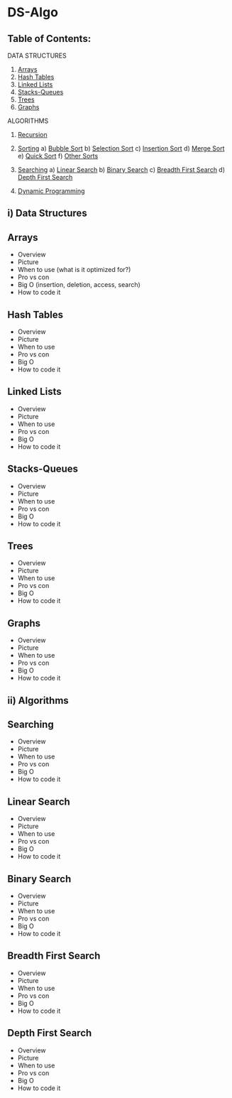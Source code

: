 # DS-Algo

## Table of Contents:
DATA STRUCTURES
1. [Arrays](#arrays)
2. [Hash Tables](#hash-tables)
3. [Linked Lists](#linked-lists)
4. [Stacks-Queues](#stacks-queues)
5. [Trees](#trees)
6. [Graphs](#graphs)

ALGORITHMS
1. [Recursion](#recursion)

2. [Sorting](#sorting)
a) [Bubble Sort](#bubble-sort)
b) [Selection Sort](#selection-sort)
c) [Insertion Sort](#insertion-sort)
d) [Merge Sort](#merge-sort)
e) [Quick Sort](#quick-sort)
f) [Other Sorts](#other-sorts)

3. [Searching](#searching)
a) [Linear Search](#linear-search)
b) [Binary Search](#binary-search)
c) [Breadth First Search](#breadth-first-search)
d) [Depth First Search](#depth-first-search)

3. [Dynamic Programming](#dynamic-programming)

## i) Data Structures

## Arrays
- Overview 
- Picture
- When to use (what is it optimized for?)
- Pro vs con
- Big O (insertion, deletion, access, search)
- How to code it

## Hash Tables
- Overview 
- Picture
- When to use 
- Pro vs con
- Big O 
- How to code it

## Linked Lists
- Overview 
- Picture
- When to use 
- Pro vs con
- Big O 
- How to code it

## Stacks-Queues
- Overview 
- Picture
- When to use 
- Pro vs con
- Big O 
- How to code it

## Trees
- Overview 
- Picture
- When to use 
- Pro vs con
- Big O 
- How to code it

## Graphs
- Overview 
- Picture
- When to use 
- Pro vs con
- Big O 
- How to code it

## ii) Algorithms 

## Searching
- Overview 
- Picture
- When to use 
- Pro vs con
- Big O 
- How to code it

## Linear Search
- Overview 
- Picture
- When to use 
- Pro vs con
- Big O 
- How to code it

## Binary Search
- Overview 
- Picture
- When to use 
- Pro vs con
- Big O 
- How to code it

## Breadth First Search
- Overview 
- Picture
- When to use 
- Pro vs con
- Big O 
- How to code it

## Depth First Search
- Overview 
- Picture
- When to use 
- Pro vs con
- Big O 
- How to code it
